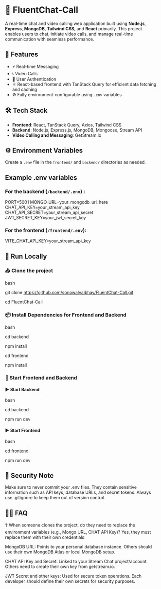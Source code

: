 # 💬 FluentChat-Call

A real-time chat and video calling web application built using **Node.js**, **Express**, **MongoDB**, **Tailwind CSS**, and **React** primarily. This project enables users to chat, initiate video calls, and manage real-time communication with seamless performance.

## 🚀 Features

- ⚡ Real-time Messaging  
- 📞 Video Calls  
- 🔐 User Authentication  
- ⚛️ React-based frontend with TanStack Query for efficient data fetching and caching  
- ⚙️ Fully environment-configurable using `.env` variables  

## 🛠️ Tech Stack

- **Frontend**: React, TanStack Query, Axios, Tailwind CSS  
- **Backend**: Node.js, Express.js, MongoDB, Mongoose, Stream API  
- **Video Calling and Messaging**: GetStream.io  

## ⚙️ Environment Variables

Create a `.env` file in the `frontend/` and `backend/` directories as needed.

## Example .env variables
### For the backend (`/backend/.env`) :
PORT=5001
MONGO_URL=your_mongodb_uri_here
CHAT_API_KEY=your_stream_api_key
CHAT_API_SECRET=your_stream_api_secret
JWT_SECRET_KEY=your_jwt_secret_key

### For the frontend (`/frontend/.env`):
VITE_CHAT_API_KEY=your_stream_api_key

## 🧪 Run Locally
### 📥 Clone the project

bash

git clone https://github.com/sonowalvaibhav/FluentChat-Call.git

cd FluentChat-Call

### 📦 Install Dependencies for Frontend and Backend

bash

cd backend

npm install

cd frontend

npm install

### 🚀 Start Frontend and Backend
#### ▶️ Start Backend

bash

cd backend

npm run dev

#### ▶️ Start Frontend

bash

cd frontend

npm run dev

## 🔐 Security Note
Make sure to never commit your .env files. They contain sensitive information such as API keys, database URLs, and secret tokens.
Always use .gitignore to keep them out of version control.

## 🙋‍♂️ FAQ
❓ When someone clones the project, do they need to replace the environment variables (e.g., Mongo URL, CHAT API Key)?
Yes, they must replace them with their own credentials:

MongoDB URL: Points to your personal database instance. Others should use their own MongoDB Atlas or local MongoDB setup.

CHAT API Key and Secret: Linked to your Stream Chat project/account. Others need to create their own key from getstream.io.

JWT Secret and other keys: Used for secure token operations. Each developer should define their own secrets for security purposes.

